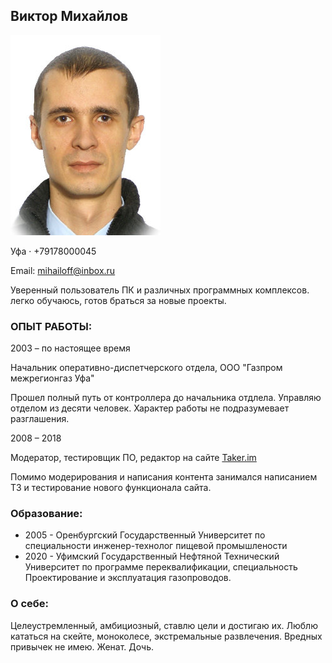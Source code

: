 ## Виктор Михайлов

![my photo](/Vitya2014.jpg)

Уфа · +79178000045

Email: mihailoff@inbox.ru

Уверенный пользователь ПК и различных программных комплексов.
легко обучаюсь, готов браться за новые проекты.


### ОПЫТ РАБОТЫ: 

2003 – по настоящее время

Начальник оперативно-диспетчерского отдела, ООО "Газпром межрегионгаз Уфа"

Прошел полный путь от контроллера до начальника отдлела. Управляю отделом из десяти человек. Характер работы не подразумевает разглашения. 

2008 – 2018  

Модератор, тестировщик ПО, редактор на сайте [Taker.im](https://www.taker.im/community/members/mihailoff.41756/)

Помимо модерирования и написания контента занимался написанием ТЗ и тестирование нового функционала сайта.

### Образование:

* 2005 - Оренбургский Государственный Университет по специальности инженер-технолог пищевой промышлености
* 2020 - Уфимский Государственный Нефтяной Технический Университет по программе переквалификации, специальность Проектирование и эксплуатация газопроводов.

### О себе:

Целеустремленный, амбициозный, ставлю цели и достигаю их. 
Люблю кататься на скейте, моноколесе, экстремальные развлечения.
Вредных привычек не имею.
Женат. Дочь.
